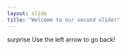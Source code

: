 ```yaml
---
layout: slide
title: "Welcome to our second slide!"
---
```

surprise
Use the left arrow to go back!
